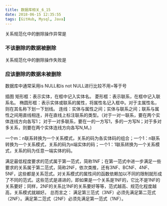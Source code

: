 ```yaml
---
title: 数据库相关_6_15
date: 2018-06-15 12:35:55
tags: [GitHub, Mysql, Java]
---
```


<!--more-->
关系规范化中的删除操作异常是<h3>不该删除的数据被删除</h3>

关系规范化中的删除操作失败是<h3>应该删除的数据未被删除</h3>

数据库中通常采用is NULL和is not NULL进行比较不用=等于号

插图
矩形框：表示实体，在框中记入实体名。
菱形框：表示联系，在框中记入联系名。
椭圆形框：表示实体或联系的属性，将属性名记入框中。对于主属性名，则在其名称下划一下划线。
连线：实体与属性之间；实体与联系之间；联系与属性之间用直线相连，并在直线上标注联系的类型。（对于一对一联系，要在两个实体连线方向各写1； 对于一对多联系，要在一的一方写1，多的一方写N；对于多对多关系，则要在两个实体连线方向各写N,M。)

一个m：n联系转换为一个关系模式，关系的码为各实体码的组合；一个1：n联系转换为一个关系模式，关系的码为n端实体的码；一个1：1联系转换为一个关系模式，关系的码为任意一端实体的码。

满足最低程度要求的范式属于第一范式，简称1NF；在第一范式中进一步满足一些要求的关系属于第二范式，简称2NF，依次类推，还有3NF、BCNF、4NF、5NF，这些都是关系范式。对关系模式的属性间的函数依赖加以不同的限制就形成了不同的范式。这些范式是递进的，即如果是一个关系是1NF的，它比不是1NF的关系要好；同样，2NF的关系比1NF的关系要好等等，范式越高、规范化程度越高，关系模式就越好。
总而言之：
  满足第三范式（3NF）必须先满足第二范式（2NF）。满足第二范式（2NF）必须先满足第一范式（1NF）。
